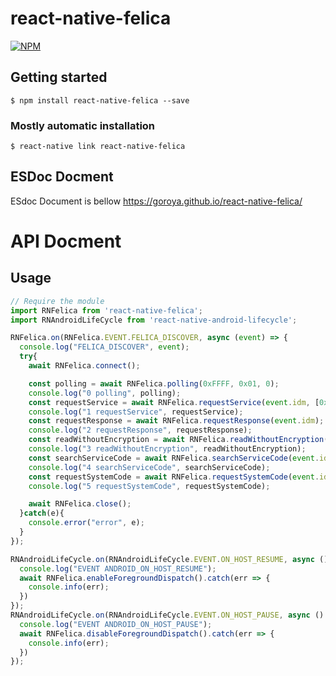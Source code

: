 # react-native-felica

[![NPM](https://nodei.co/npm/react-native-felica.png?downloads=true&downloadRank=true&stars=true)](https://nodei.co/npm/react-native-felica/)

## Getting started

`$ npm install react-native-felica --save`

### Mostly automatic installation

`$ react-native link react-native-felica`

## ESDoc Docment
ESdoc Document is bellow
https://goroya.github.io/react-native-felica/

# API Docment
## Usage
```js
// Require the module
import RNFelica from 'react-native-felica';
import RNAndroidLifeCycle from 'react-native-android-lifecycle';

RNFelica.on(RNFelica.EVENT.FELICA_DISCOVER, async (event) => {
  console.log("FELICA_DISCOVER", event);
  try{
    await RNFelica.connect();

    const polling = await RNFelica.polling(0xFFFF, 0x01, 0);
    console.log("0 polling", polling);
    const requestService = await RNFelica.requestService(event.idm, [0x000F]);
    console.log("1 requestService", requestService);
    const requestResponse = await RNFelica.requestResponse(event.idm);
    console.log("2 requestResponse", requestResponse);
    const readWithoutEncryption = await RNFelica.readWithoutEncryption(event.idm, [0x000F], [0, 0], [0, 1]);
    console.log("3 readWithoutEncryption", readWithoutEncryption);
    const searchServiceCode = await RNFelica.searchServiceCode(event.idm, 0);
    console.log("4 searchServiceCode", searchServiceCode);
    const requestSystemCode = await RNFelica.requestSystemCode(event.idm);
    console.log("5 requestSystemCode", requestSystemCode);

    await RNFelica.close();
  }catch(e){
    console.error("error", e);
  }
});

RNAndroidLifeCycle.on(RNAndroidLifeCycle.EVENT.ON_HOST_RESUME, async () => {
  console.log("EVENT ANDROID_ON_HOST_RESUME");
  await RNFelica.enableForegroundDispatch().catch(err => {
    console.info(err);
  })
});
RNAndroidLifeCycle.on(RNAndroidLifeCycle.EVENT.ON_HOST_PAUSE, async () => {
  console.log("EVENT ANDROID_ON_HOST_PAUSE");
  await RNFelica.disableForegroundDispatch().catch(err => {
    console.info(err);
  })
});
```

